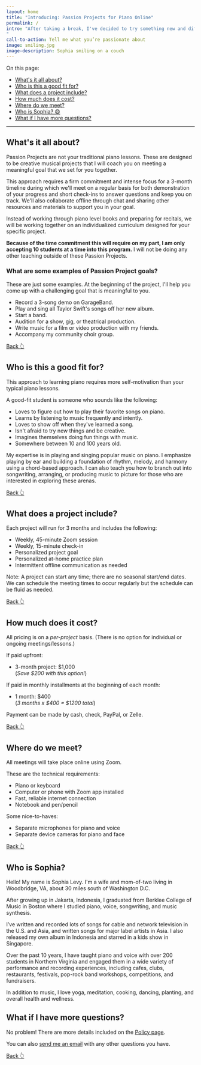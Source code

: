 ```yaml
---
layout: home
title: "Introducing: Passion Projects for Piano Online"
permalink: /
intro: "After taking a break, I've decided to try something new and different for Sophia Music Studio. Reflecting on my years of teaching, I've found the students who grow the most and have the most fun are the ones who have a clear idea of what they're working toward. So instead of ongoing, weekly lessons, where there's so much pressure for magic to happen in those 30-minute classes, I'm starting a new format: 3-month projects where we work together to achieve a specific goal for you.
"
call-to-action: Tell me what you’re passionate about
image: smiling.jpg
image-description: Sophia smiling on a couch
---
```


On this page:
- [What's it all about?](#whats-it-all-about)
- [Who is this a good fit for?](#who-is-this-a-good-fit-for)
- [What does a project include?](#what-does-a-project-include)
- [How much does it cost?](#how-much-does-it-cost)
- [Where do we meet?](#where-do-we-meet)
- [Who is Sophia? 😄](#who-is-sophia)
- [What if I have more questions?](#what-if-i-have-more-questions)

---


## What's it all about?

Passion Projects are not your traditional piano lessons. These are designed to be creative musical projects that I will coach you on meeting a meaningful goal that we set for you together.

This approach requires a firm commitment and intense focus for a 3-month timeline during which we'll meet on a regular basis for both demonstration of your progress and short check-ins to answer questions and keep you on track. We'll also collaborate offline through chat and sharing other resources and materials to support you in your goal.

Instead of working through piano level books and preparing for recitals, we will be working together on an individualized curriculum designed for your specific project.

**Because of the time commitment this will require on my part, I am only accepting 10 students at a time into this program.** I will not be doing any other teaching outside of these Passion Projects.

### What are some examples of Passion Project goals?

These are just some examples. At the beginning of the project, I'll help you come up with a challenging goal that is meaningful to you.

- Record a 3-song demo on GarageBand.
- Play and sing all Taylor Swift's songs off her new album.
- Start a band.
- Audition for a show, gig, or theatrical production.
- Write music for a film or video production with my friends.
- Accompany my community choir group.

[Back 👆]({{site.url}})

## Who is this a good fit for?

This approach to learning piano requires more self-motivation than your typical piano lessons.

A good-fit student is someone who sounds like the following:

- Loves to figure out how to play their favorite songs on piano.
- Learns by listening to music frequently and intently.
- Loves to show off when they've learned a song.
- Isn't afraid to try new things and be creative.
- Imagines themselves doing fun things with music.
- Somewhere between 10 and 100 years old.

My expertise is in playing and singing popular music on piano. I emphasize  playing by ear and building a foundation of rhythm, melody, and harmony using a chord-based approach. I can also teach you how to branch out into songwriting, arranging, or producing music to picture for those who are interested in exploring these arenas.

[Back 👆]({{site.url}})

## What does a project include?

Each project will run for 3 months and includes the following:

- Weekly, 45-minute Zoom session
- Weekly, 15-minute check-in
- Personalized project goal
- Personalized at-home practice plan
- Intermittent offline communication as needed

Note: A project can start any time; there are no seasonal start/end dates. We can schedule the meeting times to occur regularly but the schedule can be fluid as needed.

[Back 👆]({{site.url}})

## How much does it cost?

All pricing is on a *per-project* basis. (There is no option for individual or ongoing meetings/lessons.)

If paid upfront:

- 3-month project: $1,000<br>(*Save $200 with this option!*)

If paid in monthly installments at the beginning of each month:

- 1 month: $400<br>(*3 months x $400 = $1200 total*)

Payment can be made by cash, check, PayPal, or Zelle.

[Back 👆]({{site.url}})

## Where do we meet?

All meetings will take place online using Zoom.

These are the technical requirements:
- Piano or keyboard
- Computer or phone with Zoom app installed
- Fast, reliable internet connection
- Notebook and pen/pencil

Some nice-to-haves:
- Separate microphones for piano and voice
- Separate device cameras for piano and face

[Back 👆]({{site.url}})

## Who is Sophia?

Hello! My name is Sophia Levy. I'm a wife and mom-of-two living in Woodbridge, VA, about 30 miles south of Washington D.C.

After growing up in Jakarta, Indonesia, I graduated from Berklee College of Music in Boston where I studied piano, voice, songwriting, and music synthesis.

I’ve written and recorded lots of songs for cable and network television in the U.S. and Asia, and written songs for major label artists in Asia. I also released my own album in Indonesia and starred in a kids show in Singapore.

Over the past 10 years, I have taught piano and voice with over 200 students in Northern Virginia and engaged them in a wide variety of performance and recording experiences, including cafes, clubs, restaurants, festivals, pop-rock band workshops, competitions, and fundraisers.

In addition to music, I love yoga, meditation, cooking, dancing, planting, and overall health and wellness.

## What if I have more questions?

No problem! There are more details included on the [Policy page](/policy/).

You can also [send me an email](mailto:sophia@sophiamusicstudio.com) with any other questions you have.

[Back 👆]({{site.url}})
